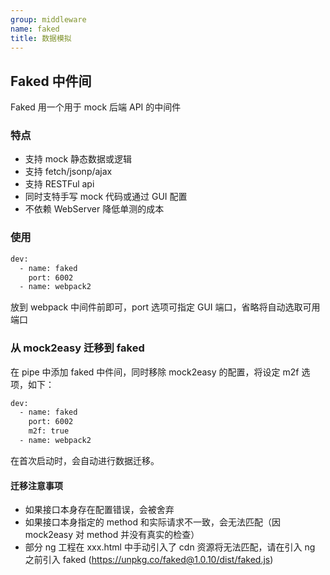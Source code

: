 ```yaml
---
group: middleware
name: faked
title: 数据模拟
---
```


## Faked 中件间

Faked 用一个用于 mock 后端 API 的中间件

### 特点
- 支持 mock 静态数据或逻辑
- 支持 fetch/jsonp/ajax
- 支持 RESTFul api 
- 同时支特手写 mock 代码或通过 GUI 配置
- 不依赖 WebServer 降低单测的成本

### 使用

```sh
dev:
  - name: faked
    port: 6002
  - name: webpack2
```

放到 webpack 中间件前即可，port 选项可指定 GUI 端口，省略将自动选取可用端口

### 从 mock2easy 迁移到 faked

在 pipe 中添加 faked 中件间，同时移除 mock2easy 的配置，将设定 m2f 选项，如下：
```sh
dev:
  - name: faked
    port: 6002
    m2f: true
  - name: webpack2
```

在首次启动时，会自动进行数据迁移。

#### 迁移注意事项
- 如果接口本身存在配置错误，会被舍弃
- 如果接口本身指定的 method 和实际请求不一致，会无法匹配（因 mock2easy 对 method 并没有真实的检查）
- 部分 ng 工程在 xxx.html 中手动引入了 cdn 资源将无法匹配，请在引入 ng 之前引入 faked (https://unpkg.co/faked@1.0.10/dist/faked.js)
